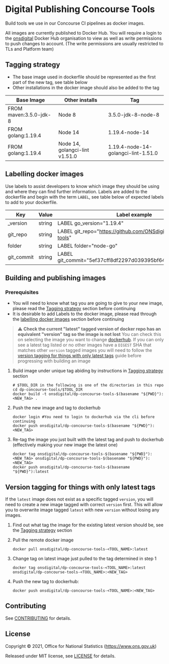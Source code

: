 # Digital Publishing Concourse Tools

Build tools we use in our Concourse CI pipelines as docker images.

All images are currently published to Docker Hub. You will require a login to the [onsdigital](https://hub.docker.com/orgs/onsdigital/repositories) Docker Hub organisation to view as well as write permissions to push changes to account. (The write permissions are usually restricted to TLs and Platform team)

## Tagging strategy

- The base image used in dockerfile should be represented as the first part of the new tag, see table below
- Other installations in the docker image should also be added to the tag

| Base Image             | Other installs                 | Tag                                 |
|------------------------|--------------------------------|-------------------------------------|
| FROM maven:3.5.0-jdk-8 | Node 8                         | 3.5.0-jdk-8-node-8                  |
| FROM golang:1.19.4     | Node 14                        | 1.19.4-node-14                      |
| FROM golang:1.19.4     | Node 14, golangci-lint v1.51.0 | 1.19.4-node-14-golangci-lint-1.51.0 |

## Labelling docker images

Use labels to assist developers to know which image they should be using and where they can find further information. Labels are added to the dockerfile and begin with the term `LABEL`, see table below of expected labels to add to your dockerfile.

| Key                     | Value  | Label example                                                     | Required |
|-------------------------|--------|-------------------------------------------------------------------|----------|
| <install-name->_version | string | LABEL go_version="1.19.4"                                         | true     |
| git_repo                | string | LABEL git_repo="https://github.com/ONSdigital/dp-concourse-tools" | true     |
| folder                  | string | LABEL folder="node-go"                                            | true     |
| git_commit              | string | LABEL git_commit="5ef37cff8df2297d039395bf64f1be600241508c"       | true     |

## Building and publishing images

### Prerequisites

- You will need to know what tag you are going to give to your new image, please read the [Tagging strategy](#tagging-strategy) section before continuing
- It is desirable to add Labels to the docker image, please read through the [labelling docker images](#labelling-docker-images) section before continuing

> :warning: **Check the current "latest" tagged version of docker repo has an equivalent "version" tag so the image is not lost**
You can check this on selecting the image you want to change [dockerhub](https://hub.docker.com/repositories/onsdigital?search=dp-concourse-tools). If you can only see a latest tag listed or no other images have a `DIGEST` SHA that matches other `version` tagged images you will need to follow the [version tagging for things with only latest tags](#version-tagging-for-things-with-only-latest-tags) guide before progressing with building an image

1. Build image under unique tag abiding by instructions in [Tagging strategy](#tagging-strategy) section

    ```shell
    # $TOOL_DIR in the following is one of the directories in this repo
    cd dp-concourse-tools/$TOOL_DIR
    docker build -t onsdigital/dp-concourse-tools-$(basename "${PWD}"):<NEW_TAG> .
    ```

2. Push the new image and tag to dockerhub

    ```shell
    docker login #You need to login to dockerhub via the cli before continuing
    docker push onsdigital/dp-concourse-tools-$(basename "${PWD}"):<NEW_TAG>
    ```

3. Re-tag the image you just built with the latest tag and push to dockerhub (effectively making your new image the latest one)

    ```shell
    docker tag onsdigital/dp-concourse-tools-$(basename "${PWD}"):<NEW_TAG> onsdigital/dp-concourse-tools-$(basename "${PWD}"):<NEW_TAG>
    docker push onsdigital/dp-concourse-tools-$(basename "${PWD}"):latest
    ```

## Version tagging for things with only latest tags

If the `latest` image does not exist as a specific tagged `version`, you will need to create a new image tagged with correct `version` first. This will allow you to overwrite image tagged `latest` with new `version` without losing any images.

1. Find out what tag the image for the existing latest version should be, see the [Tagging strategy](#tagging-strategy) section
1. Pull the remote docker image

    ```shell
    docker pull onsdigital/dp-concourse-tools-<TOOL_NAME>:latest
    ```

1. Change tag on latest image just pulled to the tag determined in step 1

    ```shell
    docker tag onsdigital/dp-concourse-tools-<TOOL_NAME>:latest onsdigital/dp-concourse-tools-<TOOL_NAME>:<NEW_TAG>
    ```

1. Push the new tag to dockerhub:

    ```shell
    docker push onsdigital/dp-concourse-tools-<TOOL_NAME>:<NEW_TAG>
    ```

## Contributing

See [CONTRIBUTING](CONTRIBUTING.md) for details.

## License

Copyright © 2021, Office for National Statistics (<https://www.ons.gov.uk>)

Released under MIT license, see [LICENSE](LICENSE.md) for details.
